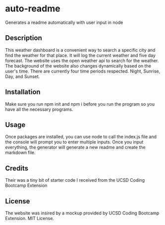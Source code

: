 # auto-readme
Generates a readme automatically with user input in node

## Description

This weather dashboard is a convenient way to search a specific city and find the weather for that place. It will log the current weather and five day forecast. The website uses the open weather api to search for the weather. The background of the website also changes dynamically based on the user's time. There are currently four time periods respected. Night, Sunrise, Day, and Sunset.

## Installation

Make sure you run npm init and npm i before you run the program so you have all the necessary programs.

## Usage
Once packages are installed, you can use node to call the index.js file and the console will prompt you to enter multiple inputs. Once you input everything, the generator will generate a new readme and create the markdown file.

## Credits

Their was a tiny bit of starter code I received from the UCSD Coding Bootcamp Extension

## License

The website was insired by a mockup provided by UCSD Coding Bootcamp Extension. MIT License.